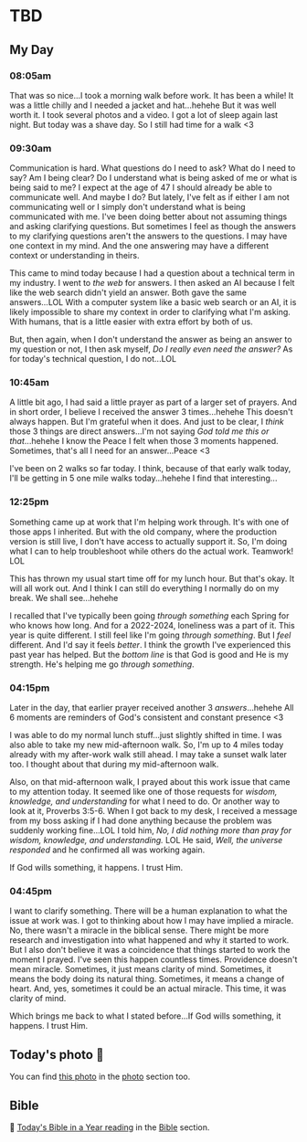 # TBD

## My Day

### 08:05am

That was so nice...I took a morning walk before work. It has been a while! It was a little chilly and I needed a jacket and hat...hehehe But it was well worth it. I took several photos and a video. I got a lot of sleep again last night. But today was a shave day. So I still had time for a walk <3

### 09:30am

Communication is hard. What questions do I need to ask? What do I need to say? Am I being clear? Do I understand what is being asked of me or what is being said to me? I expect at the age of 47 I should already be able to communicate well. And maybe I do? But lately, I've felt as if either I am not communicating well or I simply don't understand what is being communicated with me. I've been doing better about not assuming things and asking clarifying questions. But sometimes I feel as though the answers to my clarifying questions aren't the answers to the questions. I may have one context in my mind. And the one answering may have a different context or understanding in theirs.

This came to mind today because I had a question about a technical term in my industry. I went to *the web* for answers. I then asked an AI because I felt like the web search didn't yield an answer. Both gave the same answers...LOL With a computer system like a basic web search or an AI, it is likely impossible to share my context in order to clarifying what I'm asking. With humans, that is a little easier with extra effort by both of us.

But, then again, when I don't understand the answer as being an answer to my question or not, I then ask myself, *Do I really even need the answer?* As for today's technical question, I do not...LOL

### 10:45am

A little bit ago, I had said a little prayer as part of a larger set of prayers. And in short order, I believe I received the answer 3 times...hehehe This doesn't always happen. But I'm grateful when it does. And just to be clear, I *think* those 3 things are direct answers...I'm not saying *God told me this or that*...hehehe I know the Peace I felt when those 3 moments happened. Sometimes, that's all I need for an answer...Peace <3

I've been on 2 walks so far today. I think, because of that early walk today, I'll be getting in 5 one mile walks today...hehehe I find that interesting...

### 12:25pm

Something came up at work that I'm helping work through. It's with one of those apps I inherited. But with the old company, where the production version is still live, I don't have access to actually support it. So, I'm doing what I can to help troubleshoot while others do the actual work. Teamwork! LOL

This has thrown my usual start time off for my lunch hour. But that's okay. It will all work out. And I think I can still do everything I normally do on my break. We shall see...hehehe

I recalled that I've typically been going *through something* each Spring for who knows how long. And for a 2022-2024, loneliness was a part of it. This year is quite different. I still feel like I'm going *through something*. But I *feel* different. And I'd say it feels *better*. I think the growth I've experienced this past year has helped. But the *bottom line* is that God is good and He is my strength. He's helping me go *through something*.

### 04:15pm

Later in the day, that earlier prayer received another 3 *answers*...hehehe All 6 moments are reminders of God's consistent and constant presence <3

I was able to do my normal lunch stuff...just slightly shifted in time. I was also able to take my new mid-afternoon walk. So, I'm up to 4 miles today already with my after-work walk still ahead. I may take a sunset walk later too. I thought about that during my mid-afternoon walk.

Also, on that mid-afternoon walk, I prayed about this work issue that came to my attention today. It seemed like one of those requests for *wisdom, knowledge, and understanding* for what I need to do. Or another way to look at it, Proverbs 3:5-6. When I got back to my desk, I received a message from my boss asking if I had done anything because the problem was suddenly working fine...LOL I told him, *No, I did nothing more than pray for wisdom, knowledge, and understanding.* LOL He said, *Well, the universe responded* and he confirmed all was working again.

If God wills something, it happens. I trust Him.

### 04:45pm

I want to clarify something. There will be a human explanation to what the issue at work was. I got to thinking about how I may have implied a miracle. No, there wasn't a miracle in the biblical sense. There might be more research and investigation into what happened and why it started to work. But I also don't believe it was a coincidence that things started to work the moment I prayed. I've seen this happen countless times. Providence doesn't mean miracle. Sometimes, it just means clarity of mind. Sometimes, it means the body doing its natural thing. Sometimes, it means a change of heart. And, yes, sometimes it could be an actual miracle. This time, it was clarity of mind.

Which brings me back to what I stated before...If God wills something, it happens. I trust Him.



## Today's photo 📸

<!--@include: @/photos/photo-a-day/2025/04/08.md{3,}-->

You can find [this photo](/photos/photo-a-day/2025/04/08) in the [photo](/photos/) section too.

## Bible

📖 [Today's Bible in a Year reading](/bible/plans/bible-in-a-year/04/08) in the [Bible](/bible/) section.